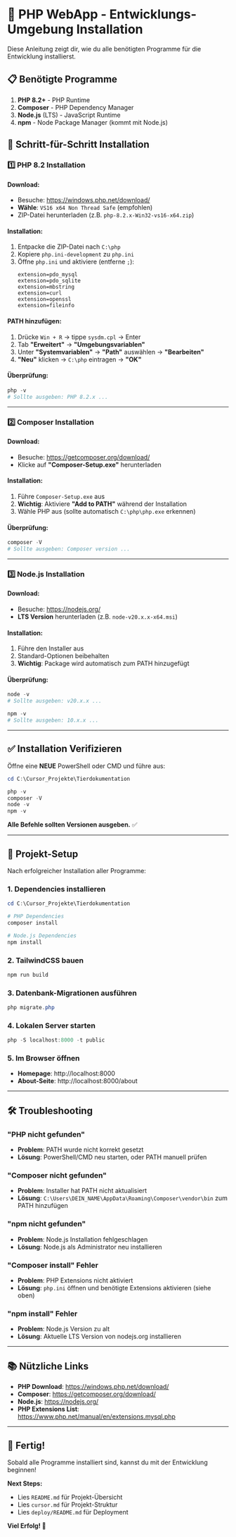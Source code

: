 # 🚀 PHP WebApp - Entwicklungs-Umgebung Installation

Diese Anleitung zeigt dir, wie du alle benötigten Programme für die Entwicklung installierst.

## 📋 Benötigte Programme

1. **PHP 8.2+** - PHP Runtime
2. **Composer** - PHP Dependency Manager  
3. **Node.js** (LTS) - JavaScript Runtime
4. **npm** - Node Package Manager (kommt mit Node.js)

## 🔧 Schritt-für-Schritt Installation

### 1️⃣ PHP 8.2 Installation

#### Download:
- Besuche: https://windows.php.net/download/
- **Wähle**: `VS16 x64 Non Thread Safe` (empfohlen)
- ZIP-Datei herunterladen (z.B. `php-8.2.x-Win32-vs16-x64.zip`)

#### Installation:
1. Entpacke die ZIP-Datei nach `C:\php`
2. Kopiere `php.ini-development` zu `php.ini`
3. Öffne `php.ini` und aktiviere (entferne `;`):
   ```
   extension=pdo_mysql
   extension=pdo_sqlite
   extension=mbstring
   extension=curl
   extension=openssl
   extension=fileinfo
   ```

#### PATH hinzufügen:
1. Drücke `Win + R` → tippe `sysdm.cpl` → Enter
2. Tab **"Erweitert"** → **"Umgebungsvariablen"** 
3. Unter **"Systemvariablen"** → **"Path"** auswählen → **"Bearbeiten"**
4. **"Neu"** klicken → `C:\php` eintragen → **"OK"**

#### Überprüfung:
```powershell
php -v
# Sollte ausgeben: PHP 8.2.x ...
```

---

### 2️⃣ Composer Installation

#### Download:
- Besuche: https://getcomposer.org/download/
- Klicke auf **"Composer-Setup.exe"** herunterladen

#### Installation:
1. Führe `Composer-Setup.exe` aus
2. **Wichtig**: Aktiviere **"Add to PATH"** während der Installation
3. Wähle PHP aus (sollte automatisch `C:\php\php.exe` erkennen)

#### Überprüfung:
```powershell
composer -V
# Sollte ausgeben: Composer version ...
```

---

### 3️⃣ Node.js Installation

#### Download:
- Besuche: https://nodejs.org/
- **LTS Version** herunterladen (z.B. `node-v20.x.x-x64.msi`)

#### Installation:
1. Führe den Installer aus
2. Standard-Optionen beibehalten
3. **Wichtig**: Package wird automatisch zum PATH hinzugefügt

#### Überprüfung:
```powershell
node -v
# Sollte ausgeben: v20.x.x ...

npm -v  
# Sollte ausgeben: 10.x.x ...
```

---

## ✅ Installation Verifizieren

Öffne eine **NEUE** PowerShell oder CMD und führe aus:

```powershell
cd C:\Cursor_Projekte\Tierdokumentation

php -v
composer -V
node -v
npm -v
```

**Alle Befehle sollten Versionen ausgeben.** ✅

---

## 🎯 Projekt-Setup

Nach erfolgreicher Installation aller Programme:

### 1. Dependencies installieren

```powershell
cd C:\Cursor_Projekte\Tierdokumentation

# PHP Dependencies
composer install

# Node.js Dependencies
npm install
```

### 2. TailwindCSS bauen

```powershell
npm run build
```

### 3. Datenbank-Migrationen ausführen

```powershell
php migrate.php
```

### 4. Lokalen Server starten

```powershell
php -S localhost:8000 -t public
```

### 5. Im Browser öffnen

- **Homepage**: http://localhost:8000
- **About-Seite**: http://localhost:8000/about

---

## 🛠️ Troubleshooting

### "PHP nicht gefunden"
- **Problem**: PATH wurde nicht korrekt gesetzt
- **Lösung**: PowerShell/CMD neu starten, oder PATH manuell prüfen

### "Composer nicht gefunden"
- **Problem**: Installer hat PATH nicht aktualisiert
- **Lösung**: `C:\Users\DEIN_NAME\AppData\Roaming\Composer\vendor\bin` zum PATH hinzufügen

### "npm nicht gefunden"
- **Problem**: Node.js Installation fehlgeschlagen
- **Lösung**: Node.js als Administrator neu installieren

### "Composer install" Fehler
- **Problem**: PHP Extensions nicht aktiviert
- **Lösung**: `php.ini` öffnen und benötigte Extensions aktivieren (siehe oben)

### "npm install" Fehler
- **Problem**: Node.js Version zu alt
- **Lösung**: Aktuelle LTS Version von nodejs.org installieren

---

## 📚 Nützliche Links

- **PHP Download**: https://windows.php.net/download/
- **Composer**: https://getcomposer.org/download/
- **Node.js**: https://nodejs.org/
- **PHP Extensions List**: https://www.php.net/manual/en/extensions.mysql.php

---

## 🎉 Fertig!

Sobald alle Programme installiert sind, kannst du mit der Entwicklung beginnen!

**Next Steps:**
- Lies `README.md` für Projekt-Übersicht
- Lies `cursor.md` für Projekt-Struktur
- Lies `deploy/README.md` für Deployment

**Viel Erfolg! 🚀**

